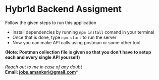 # Hybr1d Backend Assigment

Follow the given steps to run this application
- Install dependencies by running `npm install` comand in your terminal
- Once that is done, type `npm start` to run the server
- Now you can make API calls using postman or some other tool

**(Note: Postman collection file is given so that you don't have to setup each and every single API yourself)**<br/>

*Reach out to me in case of any doubt*<br/>
**Email: jobs.amankori@gmail.com***